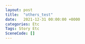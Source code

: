 ```yaml
---
layout: post
title:  "others_test"
date:   2021-12-31 00:00:00 +0000
categories: Etc
Tags: Story Etc
SceneCode: []
---
```

